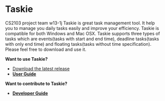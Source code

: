 # Taskie
CS2103 project team w13-1j
Taskie is great task management tool. It help you to manage you daily tasks easily and improve your efficiency.
Taskie is compatible for both Windows and Mac OSX.
Taskie supports three types of tasks which are events(tasks with start and end time), deadline tasks(tasks with only end time) and floating tasks(tasks without time specification).
Please feel free to download and use it.

**Want to use Taskie?**
* [Download the latest release](https://github.com/cs2103aug2015-w13-1j/main/releases)
* [**User Guide**](docs/User-Guide.md)

**Want to contribute to Taskie?**
* [**Developer Guide**](docs/Developer-Guide.md)

